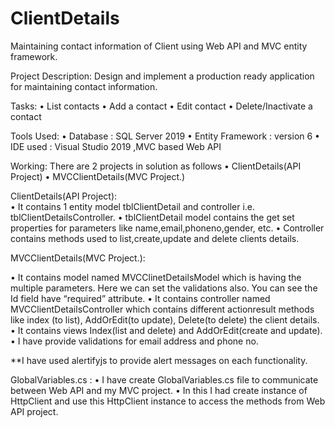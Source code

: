 # ClientDetails
Maintaining contact information of Client using Web API and MVC entity framework.

Project Description:
Design and implement a production ready application for maintaining contact information.

Tasks:
•	List contacts
•	Add a contact
•	Edit contact
•	Delete/Inactivate a contact

Tools Used:
•	Database : SQL Server 2019 
•	Entity Framework : version 6 
•	IDE used : Visual Studio 2019 ,MVC based Web API

Working: 
There are 2 projects in solution as follows 
•	ClientDetails(API Project) 
•	MVCClientDetails(MVC Project.)

ClientDetails(API Project):  
•	It contains 1 entity model tblClientDetail and controller i.e. tblClientDetailsController.
•	tblClientDetail model contains the get set properties for parameters like name,email,phoneno,gender, etc.
•	Controller contains methods used to list,create,update and delete clients details.

MVCClientDetails(MVC Project.):
	
•	It contains model named MVCClinetDetailsModel which is having the multiple parameters. Here we can set the validations also. 	 You can see the Id field have “required” attribute.
•	It contains controller named MVCClientDetailsController which contains different actionresult methods like index (to list),    	   AddOrEdit(to update), Delete(to delete) the client details.
•	It contains views Index(list and delete) and AddOrEdit(create and update).
•	I have provide validations for email address and phone no.


**I have used alertifyjs to provide alert messages on each functionality.

GlobalVariables.cs :
•	I have create GlobalVariables.cs file to communicate between Web API and my MVC project.
•	In this I had create instance of HttpClient and use this HttpClient instance to access the methods from Web API project.


 
